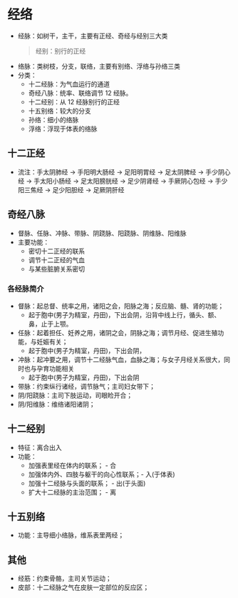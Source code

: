 # 经络

- 经脉：如树干，主干，主要有正经、奇经与经别三大类
  > 经别：别行的正经
- 络脉：类树枝，分支，联络，主要有别络、浮络与孙络三类
- 分类：
  - 十二经脉：为气血运行的通道
  - 奇经八脉：统率、联络调节 12 经脉。
  - 十二经别：从 12 经脉别行的正经
  - 十五别络：较大的分支
  - 孙络：细小的络脉
  - 浮络：浮现于体表的络脉

## 十二正经

- 流注：手太阴肺经 -> 手阳明大肠经 -> 足阳明胃经 -> 足太阴脾经 -> 手少阴心经 -> 手太阳小肠经 -> 足太阳膀胱经 -> 足少阴肾经 -> 手厥阴心包经 -> 手少阳三焦经 -> 足少阳胆经 -> 足厥阴肝经

## 奇经八脉

- 督脉、任脉、冲脉、带脉、阴跷脉、阳跷脉、阴维脉、阳维脉
- 主要功能：
  - 密切十二正经的联系
  - 调节十二正经的气血
  - 与某些脏腑关系密切

### 各经脉简介

- 督脉：起总督、统率之用，诸阳之会，阳脉之海；反应脑、髓、肾的功能；
  - 起于胞中(男子为精室，丹田)，下出会阴，沿背中线上行，循头、额、鼻，止于上颚。
- 任脉：起着担任、妊养之用，诸阴之会，阴脉之海；调节月经、促进生殖功能，与妊娠有关；
  - 起于胞中(男子为精室，丹田)，下出会阴，
- 冲脉：起冲要之用，调节十二经脉气血，血脉之海；与女子月经关系很大，同时也与孕育功能相关
  - 起于胞中(男子为精室，丹田)，下出会阴
- 带脉：约束纵行诸经，调节脉气；主司妇女带下；
- 阴/阳跷脉：主司下肢运动，司眼睑开合；
- 阴/阳维脉：维络诸阳诸阴；

## 十二经别

- 特征：离合出入
- 功能：
  - 加强表里经在体内的联系； - 合
  - 加强体内外、四肢与躯干的向心性联系；- 入(于体表)
  - 加强十二经脉与头面的联系； - 出(于头面)
  - 扩大十二经脉的主治范围； - 离

## 十五别络

- 功能：主导细小络脉，维系表里两经；

## 其他

- 经筋：约束骨骼，主司关节运动；
- 皮部：十二经脉之气在皮肤一定部位的反应区；
